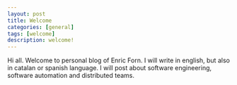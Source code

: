 ```yaml
---
layout: post
title: Welcome
categories: [general]
tags: [welcome]
description: welcome!
---
```


Hi all. Welcome to personal blog of Enric Forn. I will write in english, but also in catalan or spanish language. I will post about software engineering, software automation and distributed teams.
